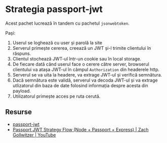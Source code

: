 # Strategia passport-jwt

Acest pachet lucrează în tandem cu pachetul `jsonwebtoken`.

Pași:

1. Userul se loghează cu user și parolă la site
2. Serverul primește cererea, creează un JWT și-l trimite clientului în răspuns.
3. Clientul stochează JWT-ul într-un cookie sau în local storage.
4. De fiecare dată când userul face o cerere către server, browserul clientului va atașa JWT-ul în câmpul `Authorization` din headerele http.
5. Serverul se va uita la headere, va extrage JWT-ul și verifică semnătura.
6. Dacă semnătura este validă, serverul va decoda JWT-ul și va extrage utlizatorul din baza de date folosind informația despre acesta din payload.
7. Utilizatorul primește acces pe ruta cerută.

## Resurse

- [passport-jwt](http://www.passportjs.org/packages/passport-jwt/)
- [Passport JWT Strategy Flow (Node + Passport + Express) | Zach Gollwitzer | YouTube](https://www.youtube.com/watch?v=o6mSdG09yOU&list=PLYQSCk-qyTW2ewJ05f_GKHtTIzjynDgjK&index=9)
